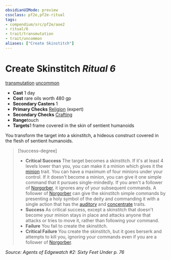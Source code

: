 ```yaml
---
obsidianUIMode: preview
cssclass: pf2e,pf2e-ritual
tags:
- compendium/src/pf2e/aoe2
- ritual/6
- trait/transmutation
- trait/uncommon
aliases: ["Create Skinstitch"]
---
```

# Create Skinstitch *Ritual 6*  
[transmutation](../../../Rules/traits/transmutation.md)  [uncommon](../../../Rules/traits/uncommon.md)  

- **Cast** 1 day
- **Cost** rare oils worth 480 gp
- **Secondary Casters** 1
- **Primary Checks** [Religion](../../skills.md#Religion) (expert)
- **Secondary Checks** [Crafting](../../skills.md#Crafting)
- **Range**touch
- **Targets**1 frame covered in the skin of sentient humanoids

You transform the target into a skinstitch, a hideous construct covered in the flesh of sentient humanoids.

> [!success-degree] 
> - **Critical Success** The target becomes a skinstitch. If it's at least 4 levels lower than you, you can make it a minion which gives it the [minion](../../../Rules/traits/minion.md) trait. You can have a maximum of four minions under your control. If it doesn't become a minion, you can give it one simple command that it pursues single-mindedly. If you aren't a follower of [Norgorber](../../setting/deities/norgorber.md), it ignores any of your subsequent commands. A follower of [Norgorber](../../setting/deities/norgorber.md) can give the skinstitch simple commands by presenting a holy symbol of the deity and commanding it with a single action that has the [auditory](../../../Rules/traits/auditory.md) and [concentrate](../../../Rules/traits/concentrate.md) traits.
> - **Success** As critical success, except a skinstitch that doesn't become your minion stays in place and attacks anyone that attacks or tries to move it, rather than following your command.
> - **Failure** You fail to create the skinstitch.
> - **Critical Failure** You create the skinstitch, but it goes berserk and attempts to kill you, ignoring your commands even if you are a follower of [Norgorber](../../setting/deities/norgorber.md).

*Source: Agents of Edgewatch #2: Sixty Feet Under p. 76*